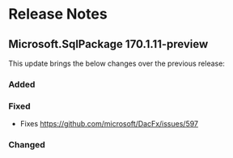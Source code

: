# Release Notes

## Microsoft.SqlPackage 170.1.11-preview

This update brings the below changes over the previous release:

### Added

### Fixed
* Fixes https://github.com/microsoft/DacFx/issues/597 
### Changed